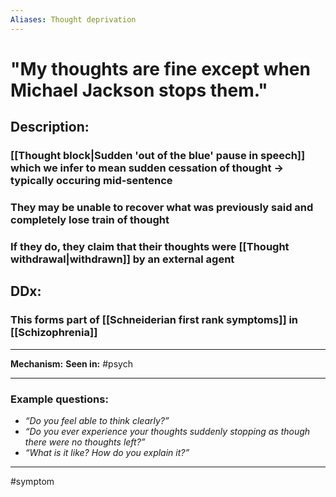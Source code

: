 ```yaml
---
Aliases: Thought deprivation
---
```

# "My thoughts are fine except when Michael Jackson stops them."
## Description:
### [[Thought block|Sudden 'out of the blue' pause in speech]] which we infer to mean sudden cessation of thought -> typically occuring mid-sentence
### They may be unable to recover what was previously said and completely lose train of thought
### If they do, they claim that their thoughts were [[Thought withdrawal|withdrawn]] by an external agent 
## DDx:
### This forms part of [[Schneiderian first rank symptoms]] in [[Schizophrenia]]

---
**Mechanism:**
**Seen in:** #psych 

---
### Example questions:
-   _“Do you feel able to think clearly?”_
-   _“Do you ever experience your thoughts suddenly stopping as though there were no thoughts left?”_
-   _“What is it like? How do you explain it?”_


---
#symptom 